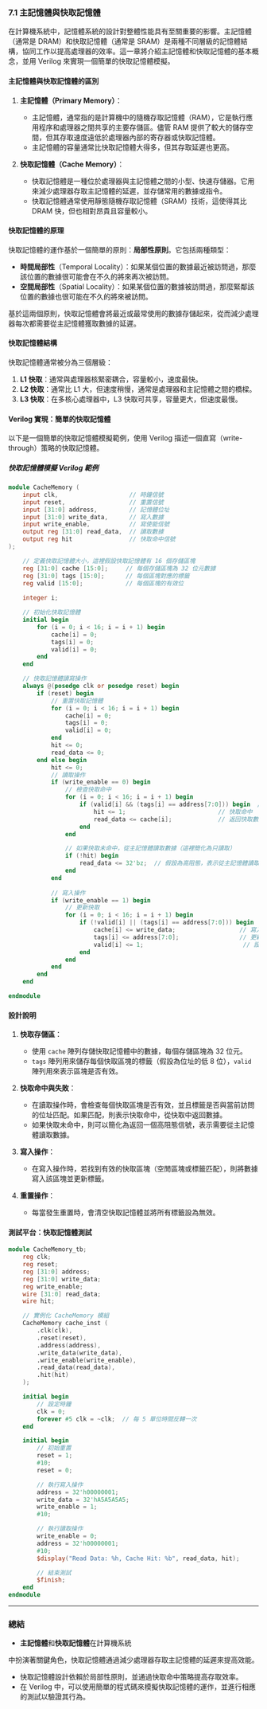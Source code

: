 ### **7.1 主記憶體與快取記憶體**

在計算機系統中，記憶體系統的設計對整體性能具有至關重要的影響。主記憶體（通常是 DRAM）和快取記憶體（通常是 SRAM）是兩種不同層級的記憶體結構，協同工作以提高處理器的效率。這一章將介紹主記憶體和快取記憶體的基本概念，並用 Verilog 來實現一個簡單的快取記憶體模擬。

#### **主記憶體與快取記憶體的區別**

1. **主記憶體（Primary Memory）**：
   - 主記憶體，通常指的是計算機中的隨機存取記憶體（RAM），它是執行應用程序和處理器之間共享的主要存儲區。儘管 RAM 提供了較大的儲存空間，但其存取速度遠低於處理器內部的寄存器或快取記憶體。
   - 主記憶體的容量通常比快取記憶體大得多，但其存取延遲也更高。

2. **快取記憶體（Cache Memory）**：
   - 快取記憶體是一種位於處理器與主記憶體之間的小型、快速存儲器。它用來減少處理器存取主記憶體的延遲，並存儲常用的數據或指令。
   - 快取記憶體通常使用靜態隨機存取記憶體（SRAM）技術，這使得其比 DRAM 快，但也相對昂貴且容量較小。

#### **快取記憶體的原理**

快取記憶體的運作基於一個簡單的原則：**局部性原則**。它包括兩種類型：
- **時間局部性**（Temporal Locality）：如果某個位置的數據最近被訪問過，那麼該位置的數據很可能會在不久的將來再次被訪問。
- **空間局部性**（Spatial Locality）：如果某個位置的數據被訪問過，那麼緊鄰該位置的數據也很可能在不久的將來被訪問。

基於這兩個原則，快取記憶體會將最近或最常使用的數據存儲起來，從而減少處理器每次都需要從主記憶體獲取數據的延遲。

#### **快取記憶體結構**

快取記憶體通常被分為三個層級：
1. **L1 快取**：通常與處理器核緊密耦合，容量較小，速度最快。
2. **L2 快取**：通常比 L1 大，但速度稍慢，通常是處理器和主記憶體之間的橋樑。
3. **L3 快取**：在多核心處理器中，L3 快取可共享，容量更大，但速度最慢。

#### **Verilog 實現：簡單的快取記憶體**

以下是一個簡單的快取記憶體模擬範例，使用 Verilog 描述一個直寫（write-through）策略的快取記憶體。

##### **快取記憶體模擬 Verilog 範例**

```verilog
module CacheMemory (
    input clk,                    // 時鐘信號
    input reset,                  // 重置信號
    input [31:0] address,         // 記憶體位址
    input [31:0] write_data,      // 寫入數據
    input write_enable,           // 寫使能信號
    output reg [31:0] read_data,  // 讀取數據
    output reg hit                // 快取命中信號
);

    // 定義快取記憶體大小，這裡假設快取記憶體有 16 個存儲區塊
    reg [31:0] cache [15:0];     // 每個存儲區塊為 32 位元數據
    reg [31:0] tags [15:0];      // 每個區塊對應的標籤
    reg valid [15:0];            // 每個區塊的有效位
    
    integer i;

    // 初始化快取記憶體
    initial begin
        for (i = 0; i < 16; i = i + 1) begin
            cache[i] = 0;
            tags[i] = 0;
            valid[i] = 0;
        end
    end

    // 快取記憶體讀寫操作
    always @(posedge clk or posedge reset) begin
        if (reset) begin
            // 重置快取記憶體
            for (i = 0; i < 16; i = i + 1) begin
                cache[i] = 0;
                tags[i] = 0;
                valid[i] = 0;
            end
            hit <= 0;
            read_data <= 0;
        end else begin
            hit <= 0;
            // 讀取操作
            if (write_enable == 0) begin
                // 檢查快取命中
                for (i = 0; i < 16; i = i + 1) begin
                    if (valid[i] && (tags[i] == address[7:0])) begin  // 假設標籤為位址的低 8 位
                        hit <= 1;                          // 快取命中
                        read_data <= cache[i];             // 返回快取數據
                    end
                end

                // 如果快取未命中，從主記憶體讀取數據（這裡簡化為只讀取）
                if (!hit) begin
                    read_data <= 32'bz;  // 假設為高阻態，表示從主記憶體讀取數據
                end
            end
            
            // 寫入操作
            if (write_enable == 1) begin
                // 更新快取
                for (i = 0; i < 16; i = i + 1) begin
                    if (!valid[i] || (tags[i] == address[7:0])) begin  // 找到空閒區塊或匹配標籤
                        cache[i] <= write_data;                  // 寫入數據到快取
                        tags[i] <= address[7:0];                 // 更新標籤
                        valid[i] <= 1;                            // 設置為有效
                    end
                end
            end
        end
    end

endmodule
```

#### **設計說明**

1. **快取存儲區**：
   - 使用 `cache` 陣列存儲快取記憶體中的數據，每個存儲區塊為 32 位元。
   - `tags` 陣列用來儲存每個快取區塊的標籤（假設為位址的低 8 位），`valid` 陣列用來表示區塊是否有效。

2. **快取命中與失敗**：
   - 在讀取操作時，會檢查每個快取區塊是否有效，並且標籤是否與當前訪問的位址匹配。如果匹配，則表示快取命中，從快取中返回數據。
   - 如果快取未命中，則可以簡化為返回一個高阻態信號，表示需要從主記憶體讀取數據。

3. **寫入操作**：
   - 在寫入操作時，若找到有效的快取區塊（空閒區塊或標籤匹配），則將數據寫入該區塊並更新標籤。

4. **重置操作**：
   - 每當發生重置時，會清空快取記憶體並將所有標籤設為無效。

#### **測試平台：快取記憶體測試**

```verilog
module CacheMemory_tb;
    reg clk;
    reg reset;
    reg [31:0] address;
    reg [31:0] write_data;
    reg write_enable;
    wire [31:0] read_data;
    wire hit;

    // 實例化 CacheMemory 模組
    CacheMemory cache_inst (
        .clk(clk),
        .reset(reset),
        .address(address),
        .write_data(write_data),
        .write_enable(write_enable),
        .read_data(read_data),
        .hit(hit)
    );

    initial begin
        // 設定時鐘
        clk = 0;
        forever #5 clk = ~clk;  // 每 5 單位時間反轉一次
    end

    initial begin
        // 初始重置
        reset = 1;
        #10;
        reset = 0;

        // 執行寫入操作
        address = 32'h00000001;
        write_data = 32'hA5A5A5A5;
        write_enable = 1;
        #10;

        // 執行讀取操作
        write_enable = 0;
        address = 32'h00000001;
        #10;
        $display("Read Data: %h, Cache Hit: %b", read_data, hit);

        // 結束測試
        $finish;
    end
endmodule
```

---

### **總結**

- **主記憶體**和**快取記憶體**在計算機系統

中扮演著關鍵角色，快取記憶體通過減少處理器存取主記憶體的延遲來提高效能。
- 快取記憶體設計依賴於局部性原則，並通過快取命中策略提高存取效率。
- 在 Verilog 中，可以使用簡單的程式碼來模擬快取記憶體的運作，並進行相應的測試以驗證其行為。